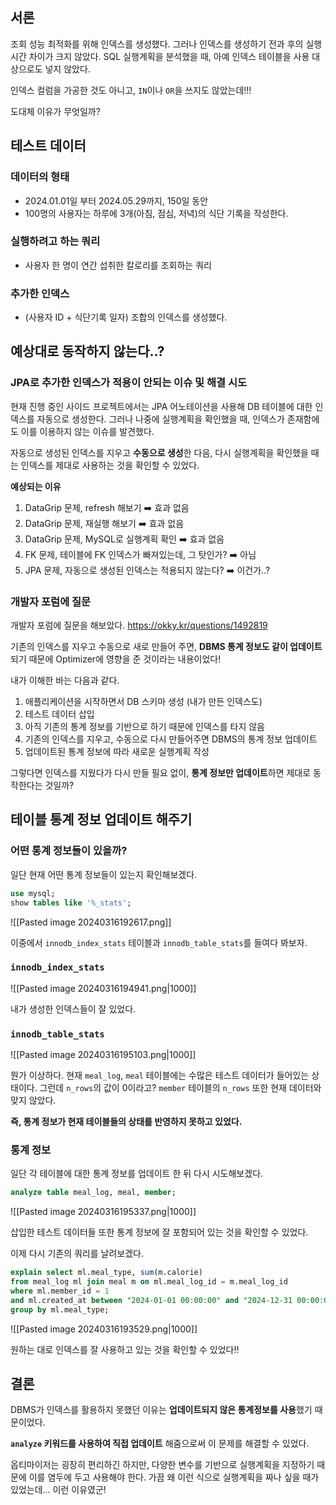 ## 서론

조회 성능 최적화를 위해 인덱스를 생성했다.
그러나 인덱스를 생성하기 전과 후의 실행시간 차이가 크지 않았다.
SQL 실행계획을 분석했을 때, 아예 인덱스 테이블을 사용 대상으로도 넣지 않았다.

인덱스 컬럼을 가공한 것도 아니고, `IN`이나 `OR`을 쓰지도 않았는데!!!

도대체 이유가 무엇일까?

## 테스트 데이터

### 데이터의 형태

- 2024.01.01일 부터 2024.05.29까지, 150일 동안
- 100명의 사용자는 하루에 3개(아침, 점심, 저녁)의 식단 기록을 작성한다.

### 실행하려고 하는 쿼리

- 사용자 한 명이 연간 섭취한 칼로리를 조회하는 쿼리

### 추가한 인덱스

- (사용자 ID + 식단기록 일자) 조합의 인덱스를 생성했다.


## 예상대로 동작하지 않는다..?

### JPA로 추가한 인덱스가 적용이 안되는 이슈 및 해결 시도

현재 진행 중인 사이드 프로젝트에서는 JPA 어노테이션을 사용해 DB 테이블에 대한 인덱스를 자동으로 생성한다.
그러나 나중에 실행계획을 확인했을 때, 인덱스가 존재함에도 이를 이용하지 않는 이슈를 발견했다.

자동으로 생성된 인덱스를 지우고 **수동으로 생성**한 다음, 다시 실행계획을 확인했을 때는 인덱스를 제대로 사용하는 것을 확인할 수 있었다.

**예상되는 이유**
1. DataGrip 문제, refresh 해보기 ➡️ 효과 없음
2. DataGrip 문제, 재실행 해보기 ➡️ 효과 없음
3. DataGrip 문제, MySQL로 실행계획 확인 ➡️ 효과 없음
4. FK 문제, 테이블에 FK 인덱스가 빠져있는데, 그 탓인가? ➡️ 아님
5. JPA 문제, 자동으로 생성된 인덱스는 적용되지 않는다? ➡️ 이건가..?

### 개발자 포럼에 질문

개발자 포럼에 질문을 해보았다.
https://okky.kr/questions/1492819

기존의 인덱스를 지우고 수동으로 새로 만들어 주면, **DBMS 통계 정보도 같이 업데이트** 되기 때문에 Optimizer에 영향을 준 것이라는 내용이었다!

내가 이해한 바는 다음과 같다.
1. 애플리케이션을 시작하면서 DB 스키마 생성 (내가 만든 인덱스도)
2. 테스트 데이터 삽입
3. 아직 기존의 통계 정보를 기반으로 하기 때문에 인덱스를 타지 않음
4. 기존의 인덱스를 지우고, 수동으로 다시 만들어주면 DBMS의 통계 정보 업데이트
5. 업데이트된 통계 정보에 따라 새로운 실행계획 작성

그렇다면 인덱스를 지웠다가 다시 만들 필요 없이, **통계 정보만 업데이트**하면 제대로 동작한다는 것일까?

## 테이블 통계 정보 업데이트 해주기

### 어떤 통계 정보들이 있을까?

일단 현재 어떤 통계 정보들이 있는지 확인해보겠다.

```sql
use mysql;
show tables like '%_stats';
```

![[Pasted image 20240316192617.png]]

이중에서 `innodb_index_stats` 테이블과 `innodb_table_stats`를 들여다 봐보자.

### `innodb_index_stats`

![[Pasted image 20240316194941.png|1000]]

내가 생성한 인덱스들이 잘 있었다.

### `innodb_table_stats`

![[Pasted image 20240316195103.png|1000]]

뭔가 이상하다.
현재 `meal_log`, `meal` 테이블에는 수많은 테스트 데이터가 들어있는 상태이다.
그런데 `n_rows`의 값이 0이라고?
`member` 테이블의 `n_rows` 또한 현재 데이터와 맞지 않았다.

**즉, 통계 정보가 현재 테이블들의 상태를 반영하지 못하고 있었다.**

### 통계 정보

일단 각 테이블에 대한 통계 정보를 업데이트 한 뒤 다시 시도해보겠다.

```sql
analyze table meal_log, meal, member;
```

![[Pasted image 20240316195337.png|1000]]

삽입한 테스트 데이터들 또한 통계 정보에 잘 포함되어 있는 것을 확인할 수 있었다.

이제 다시 기존의 쿼리를 날려보겠다.

```sql
explain select ml.meal_type, sum(m.calorie)  
from meal_log ml join meal m on ml.meal_log_id = m.meal_log_id  
where ml.member_id = 1  
and ml.created_at between "2024-01-01 00:00:00" and "2024-12-31 00:00:00"  
group by ml.meal_type;
```

![[Pasted image 20240316193529.png|1000]]

원하는 대로 인덱스를 잘 사용하고 있는 것을 확인할 수 있었다!!

## 결론

DBMS가 인덱스를 활용하지 못했던 이유는 **업데이트되지 않은 통계정보를 사용**했기 때문이었다.

**`analyze` 키워드를 사용하여 직접 업데이트** 해줌으로써 이 문제를 해결할 수 있었다.

옵티마이저는 굉장히 편리하긴 하지만, 다양한 변수를 기반으로 실행계획을 지정하기 때문에 이를 염두에 두고 사용해야 한다.
가끔 왜 이런 식으로 실행계획을 짜나 싶을 때가 있었는데... 이런 이유였군!

